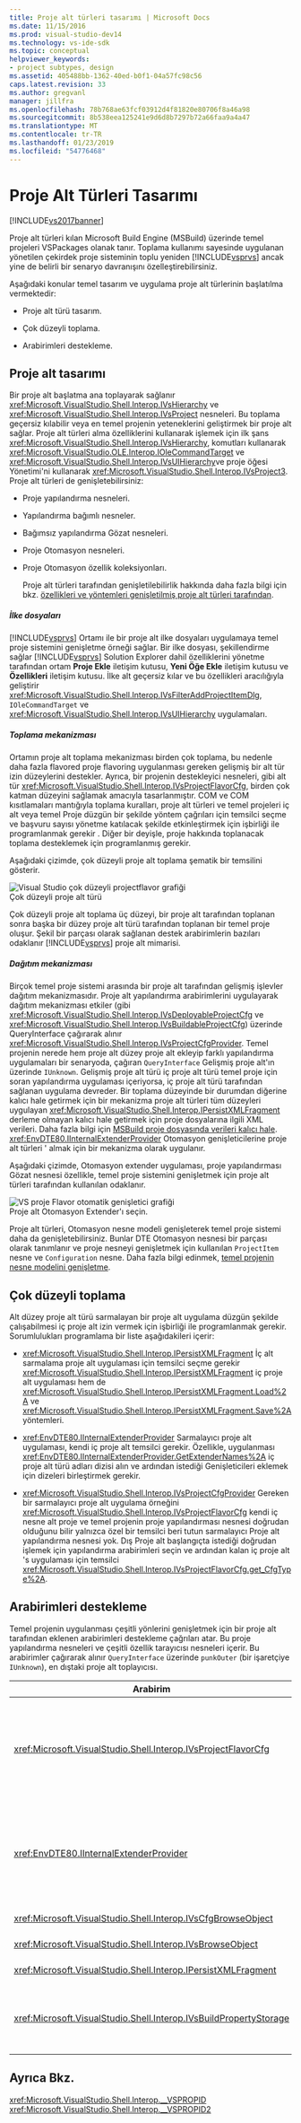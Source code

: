 ```yaml
---
title: Proje alt türleri tasarımı | Microsoft Docs
ms.date: 11/15/2016
ms.prod: visual-studio-dev14
ms.technology: vs-ide-sdk
ms.topic: conceptual
helpviewer_keywords:
- project subtypes, design
ms.assetid: 405488bb-1362-40ed-b0f1-04a57fc98c56
caps.latest.revision: 33
ms.author: gregvanl
manager: jillfra
ms.openlocfilehash: 78b768ae63fcf03912d4f81820e80706f8a46a98
ms.sourcegitcommit: 8b538eea125241e9d6d8b7297b72a66faa9a4a47
ms.translationtype: MT
ms.contentlocale: tr-TR
ms.lasthandoff: 01/23/2019
ms.locfileid: "54776468"
---
```

# <a name="project-subtypes-design"></a>Proje Alt Türleri Tasarımı
[!INCLUDE[vs2017banner](../../includes/vs2017banner.md)]

Proje alt türleri kılan Microsoft Build Engine (MSBuild) üzerinde temel projeleri VSPackages olanak tanır. Toplama kullanımı sayesinde uygulanan yönetilen çekirdek proje sisteminin toplu yeniden [!INCLUDE[vsprvs](../../includes/vsprvs-md.md)] ancak yine de belirli bir senaryo davranışını özelleştirebilirsiniz.  
  
 Aşağıdaki konular temel tasarım ve uygulama proje alt türlerinin başlatılma vermektedir:  
  
-   Proje alt türü tasarım.  
  
-   Çok düzeyli toplama.  
  
-   Arabirimleri destekleme.  
  
## <a name="project-subtype-design"></a>Proje alt tasarımı  
 Bir proje alt başlatma ana toplayarak sağlanır <xref:Microsoft.VisualStudio.Shell.Interop.IVsHierarchy> ve <xref:Microsoft.VisualStudio.Shell.Interop.IVsProject> nesneleri. Bu toplama geçersiz kılabilir veya en temel projenin yeteneklerini geliştirmek bir proje alt sağlar. Proje alt türleri alma özelliklerini kullanarak işlemek için ilk şans <xref:Microsoft.VisualStudio.Shell.Interop.IVsHierarchy>, komutları kullanarak <xref:Microsoft.VisualStudio.OLE.Interop.IOleCommandTarget> ve <xref:Microsoft.VisualStudio.Shell.Interop.IVsUIHierarchy>ve proje öğesi Yönetimi'ni kullanarak <xref:Microsoft.VisualStudio.Shell.Interop.IVsProject3>. Proje alt türleri de genişletebilirsiniz:  
  
- Proje yapılandırma nesneleri.  
  
- Yapılandırma bağımlı nesneler.  
  
- Bağımsız yapılandırma Gözat nesneleri.  
  
- Proje Otomasyon nesneleri.  
  
- Proje Otomasyon özellik koleksiyonları.  
  
  Proje alt türleri tarafından genişletilebilirlik hakkında daha fazla bilgi için bkz. [özellikleri ve yöntemleri genişletilmiş proje alt türleri tarafından](../../extensibility/internals/properties-and-methods-extended-by-project-subtypes.md).  
  
##### <a name="policy-files"></a>İlke dosyaları  
 [!INCLUDE[vsprvs](../../includes/vsprvs-md.md)] Ortamı ile bir proje alt ilke dosyaları uygulamaya temel proje sistemini genişletme örneği sağlar. Bir ilke dosyası, şekillendirme sağlar [!INCLUDE[vsprvs](../../includes/vsprvs-md.md)] Solution Explorer dahil özelliklerini yönetme tarafından ortam **Proje Ekle** iletişim kutusu, **Yeni Öğe Ekle** iletişim kutusu ve  **Özellikleri** iletişim kutusu. İlke alt geçersiz kılar ve bu özellikleri aracılığıyla geliştirir <xref:Microsoft.VisualStudio.Shell.Interop.IVsFilterAddProjectItemDlg>, `IOleCommandTarget` ve <xref:Microsoft.VisualStudio.Shell.Interop.IVsUIHierarchy> uygulamaları.  
  
##### <a name="aggregation-mechanism"></a>Toplama mekanizması  
 Ortamın proje alt toplama mekanizması birden çok toplama, bu nedenle daha fazla flavored proje flavoring uygulanması gereken gelişmiş bir alt tür izin düzeylerini destekler. Ayrıca, bir projenin destekleyici nesneleri, gibi alt tür <xref:Microsoft.VisualStudio.Shell.Interop.IVsProjectFlavorCfg>, birden çok katman düzeyini sağlamak amacıyla tasarlanmıştır. COM ve COM kısıtlamaları mantığıyla toplama kuralları, proje alt türleri ve temel projeleri iç alt veya temel Proje düzgün bir şekilde yöntem çağrıları için temsilci seçme ve başvuru sayısı yönetme katılacak şekilde etkinleştirmek için işbirliği ile programlanmak gerekir . Diğer bir deyişle, proje hakkında toplanacak toplama desteklemek için programlanmış gerekir.  
  
 Aşağıdaki çizimde, çok düzeyli proje alt toplama şematik bir temsilini gösterir.  
  
 ![Visual Studio çok düzeyli projectflavor grafiği](../../extensibility/internals/media/vs-multilevelprojectflavor.gif "VS_MultilevelProjectFlavor")  
Çok düzeyli proje alt türü  
  
 Çok düzeyli proje alt toplama üç düzeyi, bir proje alt tarafından toplanan sonra başka bir düzey proje alt türü tarafından toplanan bir temel proje oluşur. Şekil bir parçası olarak sağlanan destek arabirimlerin bazıları odaklanır [!INCLUDE[vsprvs](../../includes/vsprvs-md.md)] proje alt mimarisi.  
  
##### <a name="deployment-mechanisms"></a>Dağıtım mekanizması  
 Birçok temel proje sistemi arasında bir proje alt tarafından gelişmiş işlevler dağıtım mekanizmasıdır. Proje alt yapılandırma arabirimlerini uygulayarak dağıtım mekanizması etkiler (gibi <xref:Microsoft.VisualStudio.Shell.Interop.IVsDeployableProjectCfg> ve <xref:Microsoft.VisualStudio.Shell.Interop.IVsBuildableProjectCfg>) üzerinde QueryInterface çağırarak alınır <xref:Microsoft.VisualStudio.Shell.Interop.IVsProjectCfgProvider>. Temel projenin nerede hem proje alt düzey proje alt ekleyip farklı yapılandırma uygulamaları bir senaryoda, çağıran `QueryInterface` Gelişmiş proje alt'ın üzerinde `IUnknown`. Gelişmiş proje alt türü iç proje alt türü temel proje için soran yapılandırma uygulaması içeriyorsa, iç proje alt türü tarafından sağlanan uygulama devreder. Bir toplama düzeyinde bir durumdan diğerine kalıcı hale getirmek için bir mekanizma proje alt türleri tüm düzeyleri uygulayan <xref:Microsoft.VisualStudio.Shell.Interop.IPersistXMLFragment> derleme olmayan kalıcı hale getirmek için proje dosyalarına ilgili XML verileri. Daha fazla bilgi için [MSBuild proje dosyasında verileri kalıcı hale](../../extensibility/internals/persisting-data-in-the-msbuild-project-file.md). <xref:EnvDTE80.IInternalExtenderProvider> Otomasyon genişleticilerine proje alt türleri ' almak için bir mekanizma olarak uygulanır.  
  
 Aşağıdaki çizimde, Otomasyon extender uygulaması, proje yapılandırması Gözat nesnesi özellikle, temel proje sistemini genişletmek için proje alt türleri tarafından kullanılan odaklanır.  
  
 ![VS proje Flavor otomatik genişletici grafiği](../../extensibility/internals/media/vs-projectflavorautoextender.gif "VS_ProjectFlavorAutoExtender")  
Proje alt Otomasyon Extender'ı seçin.  
  
 Proje alt türleri, Otomasyon nesne modeli genişleterek temel proje sistemi daha da genişletebilirsiniz. Bunlar DTE Otomasyon nesnesi bir parçası olarak tanımlanır ve proje nesneyi genişletmek için kullanılan `ProjectItem` nesne ve `Configuration` nesne. Daha fazla bilgi edinmek, [temel projenin nesne modelini genişletme](../../extensibility/internals/extending-the-object-model-of-the-base-project.md).  
  
## <a name="multi-level-aggregation"></a>Çok düzeyli toplama  
 Alt düzey proje alt türü sarmalayan bir proje alt uygulama düzgün şekilde çalışabilmesi iç proje alt izin vermek için işbirliği ile programlanmak gerekir. Sorumlulukları programlama bir liste aşağıdakileri içerir:  
  
-   <xref:Microsoft.VisualStudio.Shell.Interop.IPersistXMLFragment> İç alt sarmalama proje alt uygulaması için temsilci seçme gerekir <xref:Microsoft.VisualStudio.Shell.Interop.IPersistXMLFragment> iç proje alt uygulaması hem de <xref:Microsoft.VisualStudio.Shell.Interop.IPersistXMLFragment.Load%2A> ve <xref:Microsoft.VisualStudio.Shell.Interop.IPersistXMLFragment.Save%2A> yöntemleri.  
  
-   <xref:EnvDTE80.IInternalExtenderProvider> Sarmalayıcı proje alt uygulaması, kendi iç proje alt temsilci gerekir. Özellikle, uygulanması <xref:EnvDTE80.IInternalExtenderProvider.GetExtenderNames%2A> iç proje alt türü adları dizisi alın ve ardından istediği Genişleticileri eklemek için dizeleri birleştirmek gerekir.  
  
-   <xref:Microsoft.VisualStudio.Shell.Interop.IVsProjectCfgProvider> Gereken bir sarmalayıcı proje alt uygulama örneğini <xref:Microsoft.VisualStudio.Shell.Interop.IVsProjectFlavorCfg> kendi iç nesne alt proje ve temel projenin proje yapılandırması nesnesi doğrudan olduğunu bilir yalnızca özel bir temsilci beri tutun sarmalayıcı Proje alt yapılandırma nesnesi yok. Dış Proje alt başlangıçta istediği doğrudan işlemek için yapılandırma arabirimleri seçin ve ardından kalan iç proje alt 's uygulaması için temsilci <xref:Microsoft.VisualStudio.Shell.Interop.IVsProjectFlavorCfg.get_CfgType%2A>.  
  
## <a name="supporting-interfaces"></a>Arabirimleri destekleme  
 Temel projenin uygulanması çeşitli yönlerini genişletmek için bir proje alt tarafından eklenen arabirimleri destekleme çağrıları atar. Bu proje yapılandırma nesneleri ve çeşitli özellik tarayıcısı nesneleri içerir. Bu arabirimler çağırarak alınır `QueryInterface` üzerinde `punkOuter` (bir işaretçiye `IUnknown`), en dıştaki proje alt toplayıcısı.  
  
|Arabirim|Proje alt türü|  
|---------------|---------------------|  
|<xref:Microsoft.VisualStudio.Shell.Interop.IVsProjectFlavorCfg>|Proje alt türü için izin verir:<br /><br /> -Bir uygulamasını sağlamak <xref:Microsoft.VisualStudio.Shell.Interop.IVsDeployableProjectCfg>.<br />-Denetim hata ayıklayıcı başlatma kendi uygulamasını sağlamak üzere proje alt vererek <xref:Microsoft.VisualStudio.Shell.Interop.IVsDebuggableProjectCfg>.<br />-Tasarım zamanı ifade değerlendirmesi uygun şekilde işleyerek devre dışı `DBGLAUNCH_DesignTimeExprEval` uygulaması örneğini <xref:Microsoft.VisualStudio.Shell.Interop.IVsDebuggableProjectCfg.QueryDebugLaunch%2A>.|  
|<xref:EnvDTE80.IInternalExtenderProvider>|Proje alt türü için izin verir:<br /><br /> -Genişletme <xref:Microsoft.VisualStudio.Shell.Interop.__VSHPROPID> ekleme veya kaldırma bağımsız yapılandırma özellikleri projenin proje.<br />-Proje Otomasyon nesnesi genişletin (<xref:Microsoft.VisualStudio.Shell.Interop.__VSHPROPID>) projenin.<br /><br /> Yukarıdaki özellik değerlerini verilerinden alınır <xref:Microsoft.VisualStudio.Shell.Interop.__VSHPROPID2> sabit listesi.|  
|<xref:Microsoft.VisualStudio.Shell.Interop.IVsCfgBrowseObject>|Yeniden eşlemek proje alt sağlayan <xref:Microsoft.VisualStudio.Shell.Interop.IVsCfg> proje yapılandırması Gözat nesnesi verilen nesne.|  
|<xref:Microsoft.VisualStudio.Shell.Interop.IVsBrowseObject>|Yeniden eşlemek proje alt sağlayan <xref:Microsoft.VisualStudio.Shell.Interop.IVsHierarchy> veya `VSITEMID` nesne, belirtilen proje yapılandırması Gözat nesnesi.|  
|<xref:Microsoft.VisualStudio.Shell.Interop.IPersistXMLFragment>|Proje dosyası (.vbproj veya .csproj) için rastgele yapılandırılmış XML verileri kalıcı hale getirmek proje alt türü sağlar. Bu veriler, MSBuild için görünür değil.|  
|<xref:Microsoft.VisualStudio.Shell.Interop.IVsBuildPropertyStorage>|Proje alt türü için izin verir:<br /><br /> -Kalıcı için yeni MSBuild özellikleri ekleyin.<br />-Gereksiz özellikleri MSBuild'den kaldırın.<br />-Sorgu için bir MSBuild özelliğinin geçerli değeri.<br />-Geçerli bir MSBuild özellik değerini değiştirin.|  
  
## <a name="see-also"></a>Ayrıca Bkz.  
 <xref:Microsoft.VisualStudio.Shell.Interop.__VSPROPID>   
 <xref:Microsoft.VisualStudio.Shell.Interop.__VSPROPID2>
